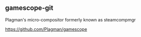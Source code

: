 ## gamescope-git

Plagman's micro-compositor formerly known as steamcompmgr

https://github.com/Plagman/gamescope
